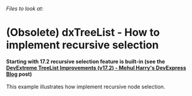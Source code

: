 <!-- default file list -->
*Files to look at*:

<!-- default file list end -->
# (Obsolete) dxTreeList - How to implement recursive selection


<strong>Starting with 17.2 recursive selection feature is built-in (see the <a href="https://community.devexpress.com/blogs/aspnet/archive/2017/10/23/devextreme-treelist-improvements.aspx">DevExtreme TreeList Improvements (v17.2) - Mehul Harry's DevExpress Blog</a> post)</strong><br><br>This example illustrates how implement recursive node selection.

<br/>


